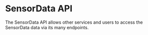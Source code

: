 # SensorData API

The SensorData API allows other services and users to access the SensorData data via its many endpoints.



